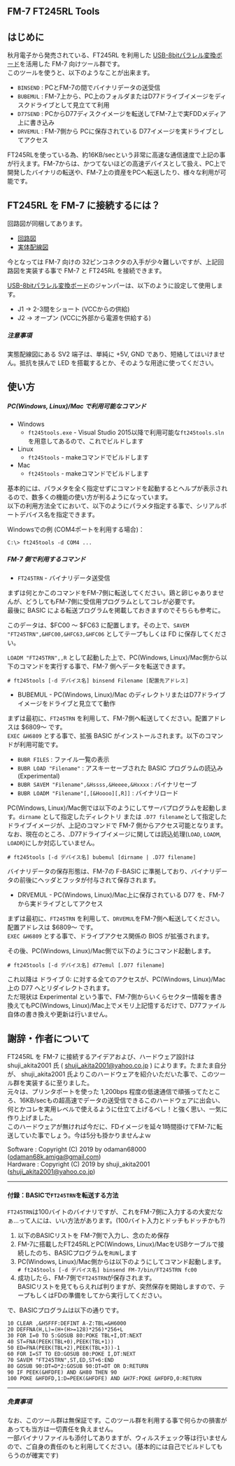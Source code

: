 FM-7 FT245RL Tools
-----

## はじめに

秋月電子から発売されている、FT245RL を利用した [USB-8bitパラレル変換ボード](http://akizukidenshi.com/catalog/g/gK-01799/)を活用した FM-7 向けツール群です。  
このツールを使うと、以下のようなことが出来ます。

* `BINSEND` : PCとFM-7の間でバイナリデータの送受信
* `BUBEMUL` : FM-7上から、PC上のフォルダまたはD77ドライブイメージをディスクドライブとして見立てて利用
* `D77SEND` : PCからD77ディスクイメージを転送してFM-7上で実FDDメディア上に書き込み
* `DRVEMUL` : FM-7側から PCに保存されている D77イメージを実ドライブとしてアクセス

FT245RLを使っている為、約16KB/secという非常に高速な通信速度で上記の事が行えます。FM-7からは、かつてないほどの高速デバイスとして扱え、PC上で開発したバイナリの転送や、FM-7上の資産をPCへ転送したり、様々な利用が可能です。

## FT245RL を FM-7 に接続するには？

回路図が同梱してあります。

* [回路図](https://github.com/odaman68000/FM7_FT245RL_TOOLS/blob/master/FM7用FT245回路図201905.png)
* [実体配線図](https://github.com/odaman68000/FM7_FT245RL_TOOLS/blob/master/FM7用FT245実体配線図201905.png)

今となっては FM-7 向けの 32ピンコネクタの入手が少々難しいですが、上記回路図を実装する事で FM-7 と FT245RL を接続できます。

[USB-8bitパラレル変換ボード](http://akizukidenshi.com/catalog/g/gK-01799/)のジャンパーは、以下のように設定して使用します。
* J1 → 2-3間をショート (VCCからの供給)
* J2 → オープン (VCCに外部から電源を供給する)

##### 注意事項

実態配線図にある SV2 端子は、単純に +5V, GND であり、短絡してはいけません。抵抗を挟んで LED を搭載するとか、そのような用途に使ってください。

## 使い方

##### PC(Windows, Linux)/Mac で利用可能なコマンド
* Windows
    * `ft245tools.exe` - Visual Studio 2015以降で利用可能な`ft245tools.sln`を用意してあるので、これでビルドします
* Linux
    * `ft245tools` - makeコマンドでビルドします
* Mac
    * `ft245tools` - makeコマンドでビルドします

基本的には、パラメタを全く指定せずにコマンドを起動するとヘルプが表示されるので、数多くの機能の使い方が判るようになっています。  
以下の利用方法全てにおいて、以下のようにパラメタ指定する事で、シリアルポートデバイス名を指定できます。

Windowsでの例 (COM4ポートを利用する場合)：  
```
C:\> ft245tools -d COM4 ...
```

##### FM-7 側で利用するコマンド

* `FT245TRN` - バイナリデータ送受信

まずは何とかこのコマンドをFM-7側に転送してください。鶏と卵じゃありませんが、どうしてもFM-7側に受信用プログラムとしてコレが必要です。  
最後に BASIC による転送プログラムを掲載しておきますのでそちらも参考に。  

このデータは、$FC00 〜 $FC63 に配置します。その上で、`SAVEM "FT245TRN",&HFC00,&HFC63,&HFC06` としてテープもしくは FD に保存してください。  

`LOADM "FT245TRN",,R` として起動した上で、PC(Windows, Linux)/Mac側から以下のコマンドを実行する事で、FM-7 側へデータを転送できます。

```
# ft245tools [-d デバイス名] binsend Filename [配置先アドレス]
```
 
* BUBEMUL - PC(Windows, Linux)/Mac のディレクトリまたはD77ドライブイメージをドライブと見立てて動作

まずは最初に、`FT245TRN` を利用して、FM-7側へ転送してください。配置アドレスは $6809〜 です。  
`EXEC &H6809` とする事で、拡張 BASIC がインストールされます。以下のコマンドが利用可能です。

* `BUBR FILES` : ファイル一覧の表示
* `BUBR LOAD "Filename"` : アスキーセーブされた BASIC プログラムの読込み (Experimental)
* `BUBR SAVEM "Filename",&Hssss,&Heeee,&Hxxxx` : バイナリセーブ
* `BUBR LOADM "Filename"[,[&Hoooo][,R]]` : バイナリロード

PC(Windows, Linux)/Mac側では以下のようにしてサーバプログラムを起動します。`dirname` として指定したディレクトリ または `.D77 filename`として指定したドライブイメージが、上記のコマンドで FM-7 側からアクセス可能となります。  
なお、現在のところ、.D77ドライブイメージに関しては読込処理(`LOAD`, `LOADM`, `LOADR`)にしか対応していません。

```
# ft245tools [-d デバイス名] bubemul [dirname | .D77 filename]
```

バイナリデータの保存形態は、FM-7の F-BASIC に準拠しており、バイナリデータの前後にヘッダとフッタが付与されて保存されます。

* DRVEMUL - PC(Windows, Linux)/Mac上に保存されている D77 を、FM-7から実ドライブとしてアクセス

まずは最初に、`FT245TRN` を利用して、`DRVEMUL`をFM-7側へ転送してください。配置アドレスは $6809〜 です。  
`EXEC &H6809` とする事で、ドライブアクセス関係の BIOS が拡張されます。  

その後、PC(Windows, Linux)/Mac側で以下のようにコマンド起動します。

```
# ft245tools [-d デバイス名] d77emul [.D77 filename]
```

これ以降は ドライブ 0: に対する全てのアクセスが、PC(Windows, Linux)/Mac上の D77 へとリダイレクトされます。  
ただ現状は Experimental という事で、FM-7側からいくらセクター情報を書き換えてもPC(Windows, Linux)/Mac上でメモリ上記憶するだけで、D77ファイル自体の書き換えや更新は行いません。

## 謝辞・作者について

FT245RL を FM-7 に接続するアイデアおよび、ハードウェア設計は shuji_akita2001 氏 ( shuji_akita2001@yahoo.co.jp ) によります。たまたま自分が、 shuji_akita2001 氏よりこのハードウェアを紹介いただいた事で、このツール群を実装するに至りました。  
元々は、プリンタポートを使った 1,200bps 程度の低速通信で頑張ってたところ、16KB/secもの超高速でデータの送受信できるこのハードウェアに出会い、何とかコレを実用レベルで使えるように仕立て上げるべし！と強く思い、一気に作り上げました。  
このハードウェアが無ければ今だに、FDイメージを延々1時間掛けてFM-7に転送していた事でしょう。今は5分も掛かりませんよｗ

Software : Copyright (C) 2019 by odaman68000 (odaman68k.amiga@gmail.com)  
Hardware : Copyright (C) 2019 by shuji_akita2001 (shuji_akita2001@yahoo.co.jp)

-----
#### 付録：BASICで`FT245TRN`を転送する方法

`FT245TRN`は100バイトのバイナリですが、これをFM-7側に入力するの大変だなぁ...って人には、いい方法があります。(100バイト入力とドッチもドッチかも?)  

1. 以下のBASICリストを FM-7側で入力し、念のため保存
1. FM-7に搭載したFT245RLとPC(Windows, Linux)/MacをUSBケーブルで接続したのち、BASICプログラムを`RUN`します
1. PC(Windows, Linux)/Mac側からは以下のようにしてコマンド起動します。  
    `# ft245tools [-d デバイス名] binsend FM-7/bin/FT245TRN fc00`
1. 成功したら、FM-7側で`FT245TRN`が保存されます。  
    BASICリストを見てもらえれば判りますが、突然保存を開始しますので、テープもしくはFDの準備をしてから実行してください。

で、BASICプログラムは以下の通りです。

```
10 CLEAR ,&H5FFF:DEFINT A-Z:TBL=&H6000
20 DEFFNA(H,L)=(H+(H>=128)*256)*256+L
30 FOR I=0 TO 5:GOSUB 80:POKE TBL+I,DT:NEXT
40 ST=FNA(PEEK(TBL+0),PEEK(TBL+1))
50 ED=FNA(PEEK(TBL+2),PEEK(TBL+3))-1
60 FOR I=ST TO ED:GOSUB 80:POKE I,DT:NEXT
70 SAVEM "FT245TRN",ST,ED,ST+6:END
80 GOSUB 90:DT=D*2:GOSUB 90:DT=DT OR D:RETURN
90 IF PEEK(&HFDFE) AND &H80 THEN 90
100 POKE &HFDFD,1:D=PEEK(&HFDFE) AND &H7F:POKE &HFDFD,0:RETURN
```

-----
##### 免責事項
なお、このツール群は無保証です。このツール群を利用する事で何らかの損害があっても当方は一切責任を負えません。  
一部バイナリファイルも添付してありますが、ウィルスチェック等は行いませんので、ご自身の責任のもと利用してください。(基本的には自己でビルドしてもらうのが確実です)
